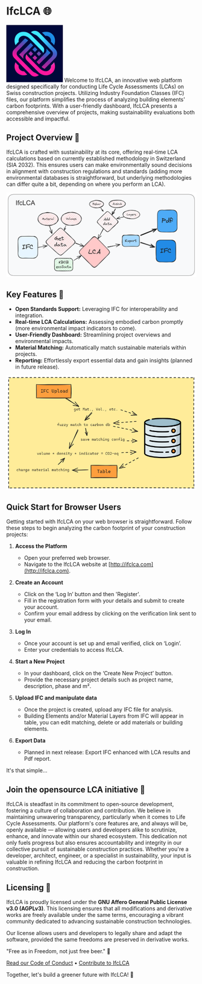 # IfcLCA 🌐

<img src="public/images/logo.png" alt="Logo" width="150">
Welcome to IfcLCA, an innovative web platform designed specifically for conducting Life Cycle Assessments (LCAs) on Swiss construction projects. Utilizing Industry Foundation Classes (IFC) files, our platform simplifies the process of analyzing building elements' carbon footprints. With a user-friendly dashboard, IfcLCA presents a comprehensive overview of projects, making sustainability evaluations both accessible and impactful.

## Project Overview 🏢

IfcLCA is crafted with sustainability at its core, offering real-time LCA calculations based on currently established methodology in Switzerland (SIA 2032). This ensures users can make environmentally sound decisions in alignment with construction regulations and standards (adding more environmental databases is straightforward, but underlying methodologies can differ quite a bit, depending on where you perform an LCA).

![Process Diagram](/public/images/process.png)

## Key Features 🔑

- **Open Standards Support:** Leveraging IFC for interoperability and integration.
- **Real-time LCA Calculations:** Assessing embodied carbon promptly (more environmental impact indicators to come).
- **User-Friendly Dashboard:** Streamlining project overviews and environmental impacts.
- **Material Matching:** Automatically match sustainable materials within projects.
- **Reporting:** Effortlessly export essential data and gain insights (planned in future release).

![Data Flow](/public/images/WebAppDataFlow.png)

## Quick Start for Browser Users

Getting started with IfcLCA on your web browser is straightforward. Follow these steps to begin analyzing the carbon footprint of your construction projects:

1. **Access the Platform**

   - Open your preferred web browser.
   - Navigate to the IfcLCA website at [http://ifclca.com](http://ifclca.com).

2. **Create an Account**

   - Click on the ‘Log In’ button and then 'Register'.
   - Fill in the registration form with your details and submit to create your account.
   - Confirm your email address by clicking on the verification link sent to your email.

3. **Log In**

   - Once your account is set up and email verified, click on ‘Login’.
   - Enter your credentials to access IfcLCA.

4. **Start a New Project**

   - In your dashboard, click on the ‘Create New Project’ button.
   - Provide the necessary project details such as project name, description, phase and m².

5. **Upload IFC and manipulate data**

   - Once the project is created, upload any IFC file for analysis.
   - Building Elements and/or Material Layers from IFC will appear in table, you can edit matching, delete or add materials or building elements.

6. **Export Data**
   - Planned in next release: Export IFC enhanced with LCA results and Pdf report.

It's that simple...

## Join the opensource LCA initiative 🚀

IfcLCA is steadfast in its commitment to open-source development, fostering a culture of collaboration and contribution. We believe in maintaining unwavering transparency, particularly when it comes to Life Cycle Assessments.
Our platform's core features are, and always will be, openly available — allowing users and developers alike to scrutinize, enhance, and innovate within our shared ecosystem.
This dedication not only fuels progress but also ensures accountability and integrity in our collective pursuit of sustainable construction practices.
Whether you're a developer, architect, engineer, or a specialist in sustainability, your input is valuable in refining IfcLCA and reducing the carbon footprint in construction.

## Licensing 📄

IfcLCA is proudly licensed under the **GNU Affero General Public License v3.0 (AGPLv3)**. This licensing ensures that all modifications and derivative works are freely available under the same terms, encouraging a vibrant community dedicated to advancing sustainable construction technologies.

Our license allows users and developers to legally share and adapt the software, provided the same freedoms are preserved in derivative works.

"Free as in Freedom, not just free beer." 🍻

[Read our Code of Conduct](CODE_OF_CONDUCT.md) • [Contribute to IfcLCA](CONTRIBUTING.md)

Together, let's build a greener future with IfcLCA! 🌿
